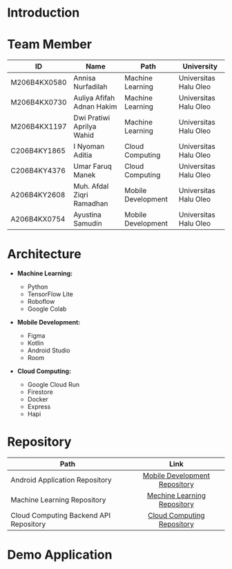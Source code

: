 

# Introduction



# Team Member

| ID            | Name                                      | Path              | University             |
|---------------|-------------------------------------------|-------------------|------------------------|
| M206B4KX0580  | Annisa Nurfadilah                         | Machine Learning  | Universitas Halu Oleo  |
| M206B4KX0730  | Auliya Afifah Adnan Hakim                 | Machine Learning  | Universitas Halu Oleo  |
| M206B4KX1197  | Dwi Pratiwi Aprilya Wahid                | Machine Learning  | Universitas Halu Oleo  |
| C206B4KY1865  | I Nyoman Aditia                           | Cloud Computing   | Universitas Halu Oleo  |
| C206B4KY4376  | Umar Faruq Manek                          | Cloud Computing   | Universitas Halu Oleo  |
| A206B4KY2608  | Muh. Afdal Ziqri Ramadhan                | Mobile Development| Universitas Halu Oleo  |
| A206B4KX0754  | Ayustina Samudin                          | Mobile Development| Universitas Halu Oleo  |


# Architecture

- **Machine Learning:**
  - Python
  - TensorFlow Lite
  - Roboflow
  - Google Colab

- **Mobile Development:**
  - Figma
  - Kotlin
  - Android Studio
  - Room

- **Cloud Computing:**
  - Google Cloud Run
  - Firestore
  - Docker
  - Express
  - Hapi
 
# Repository

| Path | Link |
| ----------- | :---------: |
| Android Application Repository | [Mobile Development Repository](https://github.com/Afdalgan/NutriCheck-MD-Repo) |
| Machine Learning Repository | [Mechine Learning Repository]() |
| Cloud Computing Backend API Repository | [Cloud Computing Repository](https://github.com/manzadhit/product-capstone-api) |

# Demo Application
